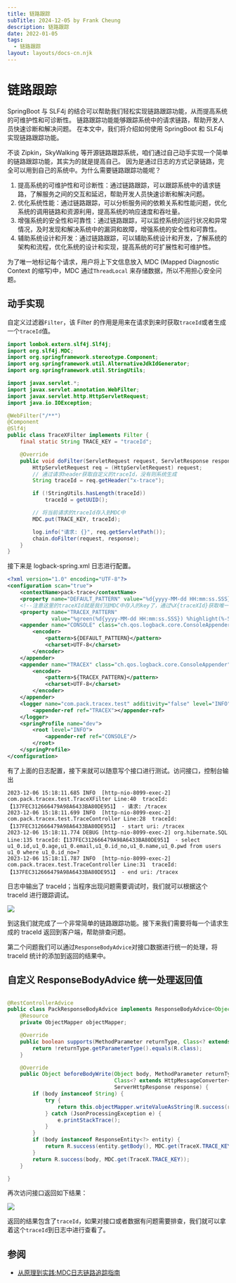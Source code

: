 ```yaml
---
title: 链路跟踪
subTitle: 2024-12-05 by Frank Cheung
description: 链路跟踪
date: 2022-01-05
tags:
  - 链路跟踪
layout: layouts/docs-cn.njk
---
```


# 链路跟踪

SpringBoot 与 SLF4j 的结合可以帮助我们轻松实现链路跟踪功能，从而提高系统的可维护性和可诊断性。
链路跟踪功能能够跟踪系统中的请求链路，帮助开发人员快速诊断和解决问题。
在本文中，我们将介绍如何使用 SpringBoot 和 SLF4j 实现链路跟踪功能。

不谈 Zipkin，SkyWalking 等开源链路跟踪系统，咱们通过自己动手实现一个简单的链路跟踪功能，其实为的就是提高自己。
因为是通过日志的方式记录链路，完全可以用到自己的系统中。为什么需要链路跟踪功能呢？

1. 提高系统的可维护性和可诊断性：通过链路跟踪，可以跟踪系统中的请求链路，了解服务之间的交互和延迟，帮助开发人员快速诊断和解决问题。
1. 优化系统性能：通过链路跟踪，可以分析服务间的依赖关系和性能问题，优化系统的调用链路和资源利用，提高系统的响应速度和吞吐量。
1. 增强系统的安全性和可靠性：通过链路跟踪，可以监控系统的运行状况和异常情况，及时发现和解决系统中的漏洞和故障，增强系统的安全性和可靠性。
1. 辅助系统设计和开发：通过链路跟踪，可以辅助系统设计和开发，了解系统的架构和流程，优化系统的设计和实现，提高系统的可扩展性和可维护性。

为了唯一地标记每个请求，用户将上下文信息放入 MDC (Mapped Diagnostic Context 的缩写)中，MDC 通过`ThreadLocal`
来存储数据，所以不用担心安全问题。

## 动手实现

自定义过滤器`Filter`，该 Filter 的作用是用来在请求到来时获取`traceId`或者生成一个`traceId`值。

```java
import lombok.extern.slf4j.Slf4j;
import org.slf4j.MDC;
import org.springframework.stereotype.Component;
import org.springframework.util.AlternativeJdkIdGenerator;
import org.springframework.util.StringUtils;

import javax.servlet.*;
import javax.servlet.annotation.WebFilter;
import javax.servlet.http.HttpServletRequest;
import java.io.IOException;

@WebFilter("/**")
@Component
@Slf4j
public class TraceXFilter implements Filter {
    final static String TRACE_KEY = "traceId";

    @Override
    public void doFilter(ServletRequest request, ServletResponse response, FilterChain chain) throws IOException, ServletException {
        HttpServletRequest req = (HttpServletRequest) request;
        // 通过请求header获取自定义的traceId，没有则系统生成
        String traceId = req.getHeader("x-trace");

        if (!StringUtils.hasLength(traceId))
            traceId = getUUID();

        // 将当前请求的traceId存入到MDC中
        MDC.put(TRACE_KEY, traceId);

        log.info("请求: {}", req.getServletPath());
        chain.doFilter(request, response);
    }
}
```

接下来是 logback-spring.xml 日志进行配置。

```xml
<?xml version="1.0" encoding="UTF-8"?>
<configuration scan="true">
    <contextName>pack-trace</contextName>
    <property name="DEFAULT_PATTERN" value="%d{yyyy-MM-dd HH:mm:ss.SSS} %-5level %logger Line:%-3L - %msg%n"/>
    <!--注意这里的traceXId就是我们往MDC中存入的key了，通过%X{traceXId}获取唯一标识-->
    <property name="TRACEX_PATTERN"
              value="%green(%d{yyyy-MM-dd HH:mm:ss.SSS}) %highlight(%-5level) [%yellow(%thread)] %logger Line:%-3L traceId:【%red(%X{traceXId})】 - %msg%n"/>
    <appender name="CONSOLE" class="ch.qos.logback.core.ConsoleAppender">
        <encoder>
            <pattern>${DEFAULT_PATTERN}</pattern>
            <charset>UTF-8</charset>
        </encoder>
    </appender>
    <appender name="TRACEX" class="ch.qos.logback.core.ConsoleAppender">
        <encoder>
            <pattern>${TRACEX_PATTERN}</pattern>
            <charset>UTF-8</charset>
        </encoder>
    </appender>
    <logger name="com.pack.tracex.test" additivity="false" level="INFO">
        <appender-ref ref="TRACEX"></appender-ref>
    </logger>
    <springProfile name="dev">
        <root level="INFO">
            <appender-ref ref="CONSOLE"/>
        </root>
    </springProfile>
</configuration>
```

有了上面的日志配置，接下来就可以随意写个接口进行测试。访问接口，控制台输出

```
2023-12-06 15:18:11.685 INFO  [http-nio-8099-exec-2] com.pack.tracex.test.TraceXFilter Line:40  traceId:【137FEC312666479A98A6433BA80DE951】 - 请求: /tracex
2023-12-06 15:18:11.699 INFO  [http-nio-8099-exec-2] com.pack.tracex.test.TraceController Line:28  traceId:【137FEC312666479A98A6433BA80DE951】 - start uri: /tracex
2023-12-06 15:18:11.774 DEBUG [http-nio-8099-exec-2] org.hibernate.SQL Line:135 traceId:【137FEC312666479A98A6433BA80DE951】 - select u1_0.id,u1_0.age,u1_0.email,u1_0.id_no,u1_0.name,u1_0.pwd from users u1_0 where u1_0.id_no=?
2023-12-06 15:18:11.787 INFO  [http-nio-8099-exec-2] com.pack.tracex.test.TraceController Line:31  traceId:【137FEC312666479A98A6433BA80DE951】 - end uri: /tracex
```

日志中输出了 traceId；当程序出现问题需要调试时，我们就可以根据这个 traceId 进行跟踪调试。

![](/asset/imgs/trace-id-log.jpg)

到这我们就完成了一个非常简单的链路跟踪功能。接下来我们需要将每一个请求生成的 traceId 返回到客户端，帮助排查问题。


第二个问题我们可以通过`ResponseBodyAdvice`对接口数据进行统一的处理，将 traceId 统计的添加到返回的结果中。 

## 自定义 ResponseBodyAdvice 统一处理返回值

```java

@RestControllerAdvice
public class PackResponseBodyAdvice implements ResponseBodyAdvice<Object> {
    @Resource
    private ObjectMapper objectMapper;

    @Override
    public boolean supports(MethodParameter returnType, Class<? extends HttpMessageConverter<?>> converterType) {
        return !returnType.getParameterType().equals(R.class);
    }

    @Override
    public Object beforeBodyWrite(Object body, MethodParameter returnType, MediaType selectedContentType,
                                  Class<? extends HttpMessageConverter<?>> selectedConverterType, ServerHttpRequest request,
                                  ServerHttpResponse response) {
        if (body instanceof String) {
            try {
                return this.objectMapper.writeValueAsString(R.success(response, MDC.get(TraceX.TRACE_KEY)));
            } catch (JsonProcessingException e) {
                e.printStackTrace();
            }
        }
        if (body instanceof ResponseEntity<?> entity) {
            return R.success(entity.getBody(), MDC.get(TraceX.TRACE_KEY));
        }
        return R.success(body, MDC.get(TraceX.TRACE_KEY));
    }

}
```

再次访问接口返回如下结果：

![](/asset/imgs/trace-id-result.jpg)

返回的结果包含了`traceId`，如果对接口或者数据有问题需要排查，我们就可以拿着这个`traceId`到日志中进行查看了。

## 参阅

- [从原理到实践:MDC日志链路追踪指南](https://mp.weixin.qq.com/s/AnqZJ7glK7Lib4qJufyVrA)